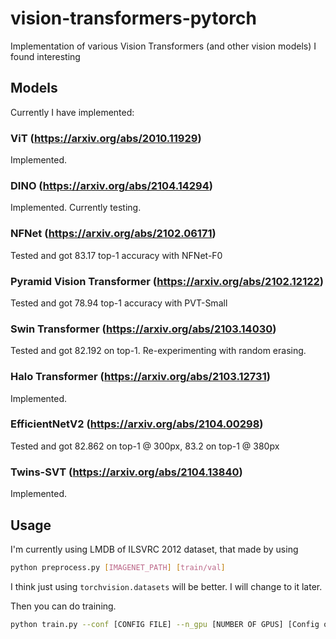 # vision-transformers-pytorch
Implementation of various Vision Transformers (and other vision models) I found interesting

## Models

Currently I have implemented:

### ViT (https://arxiv.org/abs/2010.11929)

Implemented.

### DINO (https://arxiv.org/abs/2104.14294)

Implemented. Currently testing.

### NFNet (https://arxiv.org/abs/2102.06171)

Tested and got 83.17 top-1 accuracy with NFNet-F0

### Pyramid Vision Transformer (https://arxiv.org/abs/2102.12122)

Tested and got 78.94 top-1 accuracy with PVT-Small

### Swin Transformer (https://arxiv.org/abs/2103.14030)

Tested and got 82.192 on top-1. Re-experimenting with random erasing.

### Halo Transformer (https://arxiv.org/abs/2103.12731)

Implemented.

### EfficientNetV2 (https://arxiv.org/abs/2104.00298)

Tested and got 82.862 on top-1 @ 300px, 83.2 on top-1 @ 380px

### Twins-SVT (https://arxiv.org/abs/2104.13840)

Implemented.

## Usage

I'm currently using LMDB of ILSVRC 2012 dataset, that made by using

```bash
python preprocess.py [IMAGENET_PATH] [train/val]
```

I think just using `torchvision.datasets` will be better. I will change to it later.

Then you can do training.

```bash
python train.py --conf [CONFIG FILE] --n_gpu [NUMBER OF GPUS] [Config overrides in the form of key=value]
```